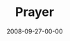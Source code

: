 ---
layout: message
category: message
series: "Core Strength"
title: "Prayer"
date: 2008-09-27-00-00
message_id: 521
audio: "http://s3.amazonaws.com/crossroads-media/messages/audio/092708Service.mp3"
audio-duration: "41:59"
program: "http://s3.amazonaws.com/crossroads-media/documents/0927_28Program.pdf"
notes-description: "Chuck Mingo discusses prayer as an essential ingredient in building up our spiritual core. "
notes: "http://s3.amazonaws.com/crossroads-media/documents/092808StudyNotes.pdf"
notes-title: "Core Strength&#58; Prayer (Study Notes)"
description: "Chuck Mingo discusses prayer as an essential ingredient in building up our spiritual core. "
video: "http://s3.amazonaws.com/crossroads-media/messages/video/092708Service.mp4"
video-duration: "41:59"
video-image: "http://s3.amazonaws.com/crossroads-media/images/092808ServiceStill.jpg"
tag: 
 - chuck
 - mingo
 - prayer
explicit: false
---